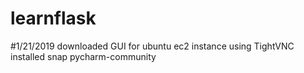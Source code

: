 # learnflask

#1/21/2019
downloaded GUI for ubuntu ec2 instance
using TightVNC
installed snap pycharm-community
